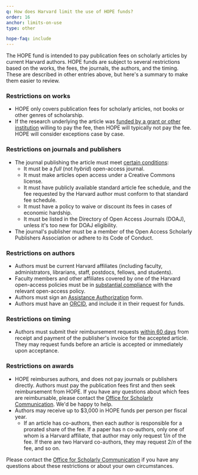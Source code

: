 ```yaml
---
q: How does Harvard limit the use of HOPE funds?
order: 16
anchor: limits-on-use
type: other

hope-faq: include
---
```

The HOPE fund is intended to pay publication fees on scholarly articles by current Harvard authors. HOPE funds are subject to several restrictions based on the works, the fees, the journals, the authors, and the timing. These are described in other entries above, but here's a summary to make them easier to review.

### Restrictions on works
- HOPE only covers publication fees for scholarly articles, not books or other genres of scholarship.
- If the research underlying the article was [funded by a grant or other institution](#grant-funded-research) willing to pay the fee, then HOPE will typically not pay the fee. HOPE will consider exceptions case by case.

### Restrictions on journals and publishers
- The journal publishing the article must meet [certain conditions](#eligible-venues):
  - It must be a _full_ (not _hybrid_) open-access journal.
  - It must make articles open access under a Creative Commons license.
  - It must have publicly available standard article fee schedule, and the fee requested by the Harvard author must conform to that standard fee schedule.
  - It must have a policy to waive or discount its fees in cases of economic hardship.
  - It must be listed in the Directory of Open Access Journals (DOAJ), unless it's too new for DOAJ eligibility.
- The journal's publisher must be a member of the Open Access Scholarly Publishers Association or adhere to its Code of Conduct.

### Restrictions on authors
- Authors must be current Harvard affiliates (including faculty, administrators, librarians, staff, postdocs, fellows, and students).
- Faculty members and other affiliates covered by one of the Harvard open-access policies must be in [substantial compliance](#oa-compliance) with the relevant open-access policy.
- Authors must sign an [Assistance Authorization](/dash/authorization/) form.
- Authors must have an [ORCID](https://orcid.org/), and include it in their request for funds.

### Restrictions on timing

- Authors must submit their reimbursement requests [within 60 days](#deadline) from receipt and payment of the publisher's invoice for the accepted article. They may request funds before an article is accepted or immediately upon acceptance.

### Restrictions on awards

- HOPE reimburses authors, and does not pay journals or publishers directly. Authors must pay the publication fees first and then seek reimbursement from HOPE. If you have any questions about which fees are reimbursable, please contact the [Office for Scholarly Communication](mailto:osc@harvard.edu). We'd be happy to help.
- Authors may receive up to $3,000 in HOPE funds per person per fiscal year.
  - If an article has co-authors, then each author is responsible for a prorated share of the fee. If a paper has n co-authors, only one of whom is a Harvard affiliate, that author may only request 1/_n_ of the fee. If there are two Harvard co-authors, they may request 2/_n_ of the fee, and so on.

Please contact the [Office for Scholarly Communication](mailto:osc@harvard.edu) if you have any questions about these restrictions or about your own circumstances.
